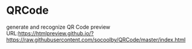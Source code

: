 # QRCode
 generate and recognize QR Code
preview URL:https://htmlpreview.github.io/?https://raw.githubusercontent.com/socoolby/QRCode/master/index.html
